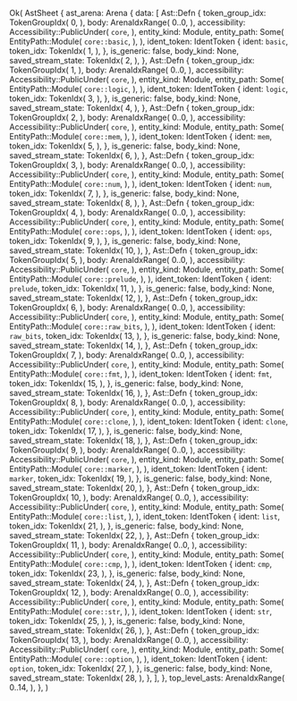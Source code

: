 Ok(
    AstSheet {
        ast_arena: Arena {
            data: [
                Ast::Defn {
                    token_group_idx: TokenGroupIdx(
                        0,
                    ),
                    body: ArenaIdxRange(
                        0..0,
                    ),
                    accessibility: Accessibility::PublicUnder(
                        `core`,
                    ),
                    entity_kind: Module,
                    entity_path: Some(
                        EntityPath::Module(
                            `core::basic`,
                        ),
                    ),
                    ident_token: IdentToken {
                        ident: `basic`,
                        token_idx: TokenIdx(
                            1,
                        ),
                    },
                    is_generic: false,
                    body_kind: None,
                    saved_stream_state: TokenIdx(
                        2,
                    ),
                },
                Ast::Defn {
                    token_group_idx: TokenGroupIdx(
                        1,
                    ),
                    body: ArenaIdxRange(
                        0..0,
                    ),
                    accessibility: Accessibility::PublicUnder(
                        `core`,
                    ),
                    entity_kind: Module,
                    entity_path: Some(
                        EntityPath::Module(
                            `core::logic`,
                        ),
                    ),
                    ident_token: IdentToken {
                        ident: `logic`,
                        token_idx: TokenIdx(
                            3,
                        ),
                    },
                    is_generic: false,
                    body_kind: None,
                    saved_stream_state: TokenIdx(
                        4,
                    ),
                },
                Ast::Defn {
                    token_group_idx: TokenGroupIdx(
                        2,
                    ),
                    body: ArenaIdxRange(
                        0..0,
                    ),
                    accessibility: Accessibility::PublicUnder(
                        `core`,
                    ),
                    entity_kind: Module,
                    entity_path: Some(
                        EntityPath::Module(
                            `core::mem`,
                        ),
                    ),
                    ident_token: IdentToken {
                        ident: `mem`,
                        token_idx: TokenIdx(
                            5,
                        ),
                    },
                    is_generic: false,
                    body_kind: None,
                    saved_stream_state: TokenIdx(
                        6,
                    ),
                },
                Ast::Defn {
                    token_group_idx: TokenGroupIdx(
                        3,
                    ),
                    body: ArenaIdxRange(
                        0..0,
                    ),
                    accessibility: Accessibility::PublicUnder(
                        `core`,
                    ),
                    entity_kind: Module,
                    entity_path: Some(
                        EntityPath::Module(
                            `core::num`,
                        ),
                    ),
                    ident_token: IdentToken {
                        ident: `num`,
                        token_idx: TokenIdx(
                            7,
                        ),
                    },
                    is_generic: false,
                    body_kind: None,
                    saved_stream_state: TokenIdx(
                        8,
                    ),
                },
                Ast::Defn {
                    token_group_idx: TokenGroupIdx(
                        4,
                    ),
                    body: ArenaIdxRange(
                        0..0,
                    ),
                    accessibility: Accessibility::PublicUnder(
                        `core`,
                    ),
                    entity_kind: Module,
                    entity_path: Some(
                        EntityPath::Module(
                            `core::ops`,
                        ),
                    ),
                    ident_token: IdentToken {
                        ident: `ops`,
                        token_idx: TokenIdx(
                            9,
                        ),
                    },
                    is_generic: false,
                    body_kind: None,
                    saved_stream_state: TokenIdx(
                        10,
                    ),
                },
                Ast::Defn {
                    token_group_idx: TokenGroupIdx(
                        5,
                    ),
                    body: ArenaIdxRange(
                        0..0,
                    ),
                    accessibility: Accessibility::PublicUnder(
                        `core`,
                    ),
                    entity_kind: Module,
                    entity_path: Some(
                        EntityPath::Module(
                            `core::prelude`,
                        ),
                    ),
                    ident_token: IdentToken {
                        ident: `prelude`,
                        token_idx: TokenIdx(
                            11,
                        ),
                    },
                    is_generic: false,
                    body_kind: None,
                    saved_stream_state: TokenIdx(
                        12,
                    ),
                },
                Ast::Defn {
                    token_group_idx: TokenGroupIdx(
                        6,
                    ),
                    body: ArenaIdxRange(
                        0..0,
                    ),
                    accessibility: Accessibility::PublicUnder(
                        `core`,
                    ),
                    entity_kind: Module,
                    entity_path: Some(
                        EntityPath::Module(
                            `core::raw_bits`,
                        ),
                    ),
                    ident_token: IdentToken {
                        ident: `raw_bits`,
                        token_idx: TokenIdx(
                            13,
                        ),
                    },
                    is_generic: false,
                    body_kind: None,
                    saved_stream_state: TokenIdx(
                        14,
                    ),
                },
                Ast::Defn {
                    token_group_idx: TokenGroupIdx(
                        7,
                    ),
                    body: ArenaIdxRange(
                        0..0,
                    ),
                    accessibility: Accessibility::PublicUnder(
                        `core`,
                    ),
                    entity_kind: Module,
                    entity_path: Some(
                        EntityPath::Module(
                            `core::fmt`,
                        ),
                    ),
                    ident_token: IdentToken {
                        ident: `fmt`,
                        token_idx: TokenIdx(
                            15,
                        ),
                    },
                    is_generic: false,
                    body_kind: None,
                    saved_stream_state: TokenIdx(
                        16,
                    ),
                },
                Ast::Defn {
                    token_group_idx: TokenGroupIdx(
                        8,
                    ),
                    body: ArenaIdxRange(
                        0..0,
                    ),
                    accessibility: Accessibility::PublicUnder(
                        `core`,
                    ),
                    entity_kind: Module,
                    entity_path: Some(
                        EntityPath::Module(
                            `core::clone`,
                        ),
                    ),
                    ident_token: IdentToken {
                        ident: `clone`,
                        token_idx: TokenIdx(
                            17,
                        ),
                    },
                    is_generic: false,
                    body_kind: None,
                    saved_stream_state: TokenIdx(
                        18,
                    ),
                },
                Ast::Defn {
                    token_group_idx: TokenGroupIdx(
                        9,
                    ),
                    body: ArenaIdxRange(
                        0..0,
                    ),
                    accessibility: Accessibility::PublicUnder(
                        `core`,
                    ),
                    entity_kind: Module,
                    entity_path: Some(
                        EntityPath::Module(
                            `core::marker`,
                        ),
                    ),
                    ident_token: IdentToken {
                        ident: `marker`,
                        token_idx: TokenIdx(
                            19,
                        ),
                    },
                    is_generic: false,
                    body_kind: None,
                    saved_stream_state: TokenIdx(
                        20,
                    ),
                },
                Ast::Defn {
                    token_group_idx: TokenGroupIdx(
                        10,
                    ),
                    body: ArenaIdxRange(
                        0..0,
                    ),
                    accessibility: Accessibility::PublicUnder(
                        `core`,
                    ),
                    entity_kind: Module,
                    entity_path: Some(
                        EntityPath::Module(
                            `core::list`,
                        ),
                    ),
                    ident_token: IdentToken {
                        ident: `list`,
                        token_idx: TokenIdx(
                            21,
                        ),
                    },
                    is_generic: false,
                    body_kind: None,
                    saved_stream_state: TokenIdx(
                        22,
                    ),
                },
                Ast::Defn {
                    token_group_idx: TokenGroupIdx(
                        11,
                    ),
                    body: ArenaIdxRange(
                        0..0,
                    ),
                    accessibility: Accessibility::PublicUnder(
                        `core`,
                    ),
                    entity_kind: Module,
                    entity_path: Some(
                        EntityPath::Module(
                            `core::cmp`,
                        ),
                    ),
                    ident_token: IdentToken {
                        ident: `cmp`,
                        token_idx: TokenIdx(
                            23,
                        ),
                    },
                    is_generic: false,
                    body_kind: None,
                    saved_stream_state: TokenIdx(
                        24,
                    ),
                },
                Ast::Defn {
                    token_group_idx: TokenGroupIdx(
                        12,
                    ),
                    body: ArenaIdxRange(
                        0..0,
                    ),
                    accessibility: Accessibility::PublicUnder(
                        `core`,
                    ),
                    entity_kind: Module,
                    entity_path: Some(
                        EntityPath::Module(
                            `core::str`,
                        ),
                    ),
                    ident_token: IdentToken {
                        ident: `str`,
                        token_idx: TokenIdx(
                            25,
                        ),
                    },
                    is_generic: false,
                    body_kind: None,
                    saved_stream_state: TokenIdx(
                        26,
                    ),
                },
                Ast::Defn {
                    token_group_idx: TokenGroupIdx(
                        13,
                    ),
                    body: ArenaIdxRange(
                        0..0,
                    ),
                    accessibility: Accessibility::PublicUnder(
                        `core`,
                    ),
                    entity_kind: Module,
                    entity_path: Some(
                        EntityPath::Module(
                            `core::option`,
                        ),
                    ),
                    ident_token: IdentToken {
                        ident: `option`,
                        token_idx: TokenIdx(
                            27,
                        ),
                    },
                    is_generic: false,
                    body_kind: None,
                    saved_stream_state: TokenIdx(
                        28,
                    ),
                },
            ],
        },
        top_level_asts: ArenaIdxRange(
            0..14,
        ),
    },
)